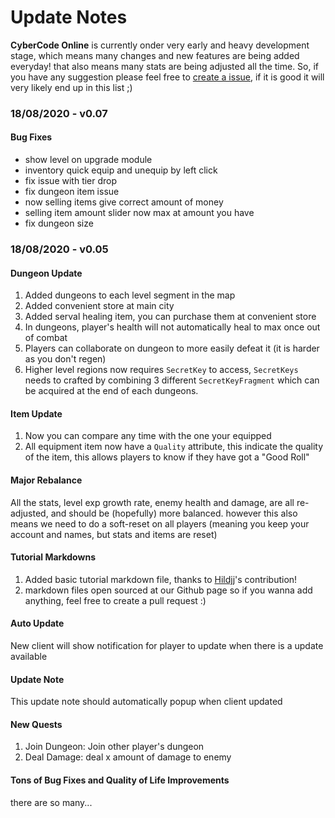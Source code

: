 
# Update Notes

**CyberCode Online** is currently onder very early and heavy development stage, which means many changes and new features are being added everyday! that also means many stats are being adjusted all the time. So, if you have any suggestion please feel free to [create a issue](https://github.com/DexterHuang/CyberCodeOnline/issues), if it is good it will very likely end up in this list ;)

### **18/08/2020 - v0.07**

#### Bug Fixes
 * show level on upgrade module
 * inventory quick equip and unequip by left click
 * fix issue with tier drop
 * fix dungeon item issue
 * now selling items give correct amount of money
 * selling item amount slider now max at amount you have
 * fix dungeon size

### **18/08/2020 - v0.05**

#### Dungeon Update
 1. Added dungeons to each level segment in the map
 2. Added convenient store at main city
 3. Added serval healing item, you can purchase them at convenient store
 4. In dungeons, player's health will not automatically heal to max once out of combat
 5. Players can collaborate on dungeon to more easily defeat it (it is harder as you don't regen)
 6. Higher level regions now requires `SecretKey` to access, `SecretKeys` needs to crafted by combining 3 different `SecretKeyFragment` which can be acquired at the end of each dungeons.
#### Item Update
 1. Now you can compare any time with the one your equipped  
 2. All equipment item now have a `Quality` attribute, this indicate the quality of the item, this allows players to know if they have got a "Good Roll"
#### Major Rebalance
All the stats, level exp growth rate, enemy health and damage, are all re-adjusted, and should be (hopefully) more balanced.
however this also means we need to do a soft-reset on all players (meaning you keep your account and names, but stats and items are reset)
#### Tutorial Markdowns
1. Added basic tutorial markdown file, thanks to [Hildjj](https://github.com/hildjj)'s contribution! 
2. markdown files open sourced at our Github page so if you wanna add anything, feel free to create a pull request :)
#### Auto Update
New client will show notification for player to update when there is a update available
#### Update Note
This update note should automatically popup when client updated
#### New Quests
 1. Join Dungeon: Join other player's dungeon
 2. Deal Damage: deal x amount of damage to enemy
#### Tons of Bug Fixes and Quality of Life Improvements
there are so many...
